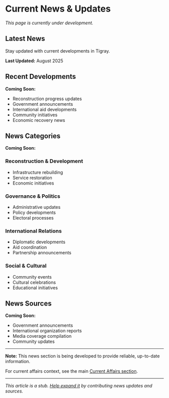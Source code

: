 # Current News & Updates

*This page is currently under development.*

## Latest News

Stay updated with current developments in Tigray.

**Last Updated:** August 2025

## Recent Developments

**Coming Soon:**

- Reconstruction progress updates
- Government announcements
- International aid developments
- Community initiatives
- Economic recovery news

## News Categories

**Coming Soon:**

### Reconstruction & Development

- Infrastructure rebuilding
- Service restoration  
- Economic initiatives

### Governance & Politics

- Administrative updates
- Policy developments
- Electoral processes

### International Relations

- Diplomatic developments
- Aid coordination
- Partnership announcements

### Social & Cultural

- Community events
- Cultural celebrations
- Educational initiatives

## News Sources

**Coming Soon:**

- Government announcements
- International organization reports
- Media coverage compilation
- Community updates

---

**Note:** This news section is being developed to provide reliable, up-to-date information.

For current affairs context, see the main [Current Affairs section](../07-current-affairs.md).

---

*This article is a stub. [Help expand it](../contribute.md) by contributing news updates and sources.*
